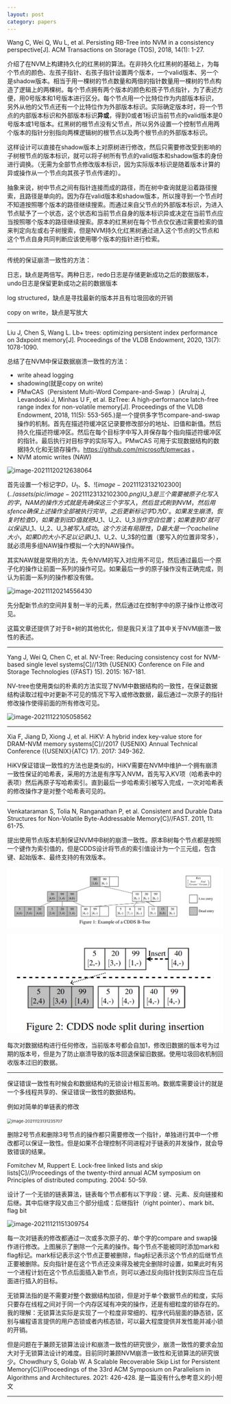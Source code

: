 ```yaml
---
layout: post 
category: papers 
---
```


Wang C, Wei Q, Wu L, et al. Persisting RB-Tree into NVM in a consistency perspective[J]. ACM Transactions on Storage (TOS), 2018, 14(1): 1-27.

介绍了在NVM上构建持久化的红黑树的算法。在非持久化红黑树的基础上，为每个节点的颜色、左孩子指针、右孩子指针设置两个版本，一个valid版本、另一个是shadow版本。相当于用一棵树的节点数量和两倍的指针数量用一棵树的节点构造了逻辑上的两棵树。每个节点拥有两个版本的颜色和孩子节点指针，为了表述方便，用0号版本和1号版本进行区分。每个节点用一个比特位作为内部版本标识，另外从他的父节点还有一个比特位作为外部版本标识。实际确定版本时，将一个节点的内部版本标识和外部版本标识**异或**，得到0或者1标识当前节点的valid版本是0号版本或1号版本。红黑树的根节点没有父节点，所以另外设置一个控制节点用两个版本的指针分别指向两棵逻辑树的根节点以及两个根节点的外部版本标识。

这样设计可以直接在shadow版本上对原树进行修改，然后只需要修改受到影响的子树根节点的版本标识，就可以将子树所有节点的valid版本和shadow版本的身份进行调换。（无需为全部节点修改版本标识，因为实际版本标识是随着版本计算的异或操作从一个节点向其孩子节点传递的）。

抽象来说，树中节点之间有指针连接而成的路径，而在树中查询就是沿着路径搜索，且路径是单向的。因为存在valid版本和shadow版本，所以搜寻到一个节点时不知道按照哪个版本的路径继续搜索。而通过来自父节点的外部版本标识，为进入节点赋予了一个状态，这个状态和当前节点自身的版本标识异或决定在当前节点应当按照哪个版本的路径继续搜索。原本的红黑树在每个节点仅仅通过需要检索的值来判定向左或右子树搜索，但是NVM持久化红黑树通过进入这个节点的父节点和这个节点自身共同判断应该使用哪个版本的指针进行检索。

---

传统的保证崩溃一致性的方法：

日志，缺点是两倍写。两种日志，redo日志是存储更新成功之后的数据版本，undo日志是保留更新成功之前的数据版本

log structured，缺点是寻找最新的版本并且有垃圾回收的开销

copy on write，缺点是写放大

---

Liu J, Chen S, Wang L. Lb+ trees: optimizing persistent index performance on 3dxpoint memory[J]. Proceedings of the VLDB Endowment, 2020, 13(7): 1078-1090.

总结了在NVM中保证数据崩溃一致性的方法：

- write ahead logging
- shadowing(就是copy on write)
- PMwCAS（Persistent Multi-Word Compare-and-Swap ）(Arulraj J, Levandoski J, Minhas U F, et al. BzTree: A high-performance latch-free range index for non-volatile memory[J]. Proceedings of the VLDB Endowment, 2018, 11(5): 553-565.)是一个提供多字节compare-and-swap操作的机制。首先在描述符缓冲区记录要修改部分的地址、旧值和新值。然后持久化描述符缓冲区。然后在每个目标字中写入并保存每个指向描述符缓冲区的指针。最后执行对目标字的实际写入。PMwCAS 可用于实现数据结构的数据持久化和无锁存操作。https://github.com/microsoft/pmwcas 。
- NVM atomic writes (NAW)

![image-20211120212638064](../../www/assets/pic/image-20211120212638064.png)

首先设置一个标记字$D$，$U_1$、$$、![image-20211123132102300](../assets/pic/image-20211123132102300.png)$U_3$是三个需要被原子化写入的字，NAM的操作方式就是先确保这三个字写入，然后显式刷到NVM，然后用sfence确保上述操作全部被执行完毕，之后更新标记字$D$为$D'$。如果发生崩溃，恢复时检查D，如果查到旧D值就把$U_1$、$U_2$、$U_3$当作空白位置；如果查到$D'$就可以保证$U_1$、$U_2$、$U_3$被写入成功。这个方法有局限性，D最大是一个cacheline大小，如果D的大小不足以记录$U_1$、$U_2$、$U_3$的位置（要写入的位置非常多），就必须用多组NAW操作模拟一个大的NAW操作。

其实NAW就是常用的方法，先令NVM的写入对应用不可见，然后通过最后一个原子化的操作让前面一系列的操作可见。如果最后一步的原子操作没有正确完成，则认为前面一系列的操作都没有做。

![image-20211120214556430](../../www/assets/pic/image-20211120214556430.png)

先分配新节点的空间并复制一半的元素，然后通过在控制字中的原子操作让修改可见。

这篇文章还提供了对于B+树的其他优化，但是我只关注了其中关于NVM崩溃一致性的表述。

---

Yang J, Wei Q, Chen C, et al. NV-Tree: Reducing consistency cost for NVM-based single level systems[C]//13th {USENIX} Conference on File and Storage Technologies ({FAST} 15). 2015: 167-181.

NV-tree也使用类似的朴素的方法实现了NVM中数据结构的一致性，在保证数据结构读取过程中对更新不可见的情况下写入或修改数据，最后通过一次原子的指针修改操作使得前面的所有修改可见。

![image-20211122105058562](../../www/assets/pic/image-20211122105058562.png)

---

Xia F, Jiang D, Xiong J, et al. HiKV: A hybrid index key-value store for DRAM-NVM memory systems[C]//2017 {USENIX} Annual Technical Conference ({USENIX}{ATC} 17). 2017: 349-362.

HiKV保证错误一致性的方法也是类似的，HiKV需要在NVM中维护一个拥有崩溃一致性保证的哈希表，采用的方法是有序写入NVM，首先写入KV项（哈希表中的表项）然后再原子写哈希索引。直到最后一步哈希索引被写入完成，一次对哈希表的修改操作才是对整个哈希表可见的。

---

Venkataraman S, Tolia N, Ranganathan P, et al. Consistent and Durable Data Structures for Non-Volatile Byte-Addressable Memory[C]//FAST. 2011, 11: 61-75.

提出使用节点版本机制保证NVM中B树的崩溃一致性。原本B树每个节点都是按照一个键作为索引值的，但是CDDS设计将节点的索引值设计为一个三元组，包含键、起始版本、最终支持的有效版本。

![image-20211123132715737](../assets/pic/image-20211123132715737.png)

![image-20211123132750647](../assets/pic/image-20211123132750647.png)

每次对数据结构进行任何修改，当前版本号都会自加1，修改旧数据的版本号为过期的版本号，但是为了防止崩溃导致的版本回退保留旧数据。使用垃圾回收机制回收版本过旧的数据。

---

保证错误一致性有时候会和数据结构的无锁设计相互影响。数据库需要设计的就是一个多线程共享的、保证错误一致性的数据结构。

例如对简单的单链表的修改

<img src="../../www/assets/pic/image-20211123131235707.png" alt="image-20211123131235707" style="zoom: 67%;" />



删除2号节点和删除3号节点的操作都只需要修改一个指针，单独进行其中一个修改都可以保证一致性。但是如果不合理控制不同进程对于链表的并发操作，就会导致错误的结果。

Fomitchev M, Ruppert E. Lock-free linked lists and skip lists[C]//Proceedings of the twenty-third annual ACM symposium on Principles of distributed computing. 2004: 50-59.

设计了一个无锁的链表算法，链表每个节点都有以下字段：键、元素、反向链接和后继。其中后继字段又由三个部分组成：后继指针（right pointer）、mark bit、flag bit

![image-20211121151309754](../../www/assets/pic/image-20211121151309754.png)

每一次对链表的修改都通过一次或多次原子的、单个字的compare and swap操作进行修改。上图展示了删除一个元素的操作。每个节点不能被同时添加mark和flag标记。mark标记表示这个节点正要被删除，flag标记表示这个节点的后继节点正要被删除。反向指针是在这个节点还没来得及被完全删除时设置，如果此时有另一个进程计划在这个节点后面插入新节点，则可以通过反向指针找到实际应当在后面进行插入的目标。

无锁算法指的是不需要对整个数据结构加锁，但是对于单个数据节点的粒度，实际只要存在线程之间对于同一个内存区域有冲突的操作，还是有细粒度的锁存在的。我的理解：无锁算法实际是实现了一个粒度非常细的、程序代码层面的静态锁，区别与编程语言提供的用户态锁或者内核态锁，可以最大程度提供并发性能并减小锁的开销。

但是问题在于兼顾无锁算法设计和崩溃一致性的研究很少，崩溃一致性的要求会加大对于无锁算法设计的难度。目前同时兼顾NVM崩溃一致性和无锁算法的研究很少。Chowdhury S, Golab W. A Scalable Recoverable Skip List for Persistent Memory[C]//Proceedings of the 33rd ACM Symposium on Parallelism in Algorithms and Architectures. 2021: 426-428. 是一篇没有什么参考意义的小短文



---



